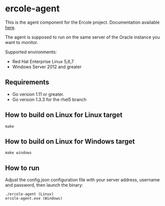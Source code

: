 # ercole-agent
 
This is the agent component for the Ercole project. Documentation available [here](https://ercole.netlify.com).

The agent is supposed to run on the same server of the Oracle instance you want to monitor.

Supported environments:

- Red Hat Enterprise Linux 5,6,7
- Windows Server 2012 and greater

## Requirements

- Go version 1.11 or greater.
- Go version 1.3.3 for the rhel5 branch

## How to build on Linux for Linux target

    make

## How to build on Linux for Windows target

    make windows

## How to run

Adjust the config.json configuration file with your server address, username
and password, then launch the binary:

    ./ercole-agent (Linux)
    ercole-agent.exe (Windows)
